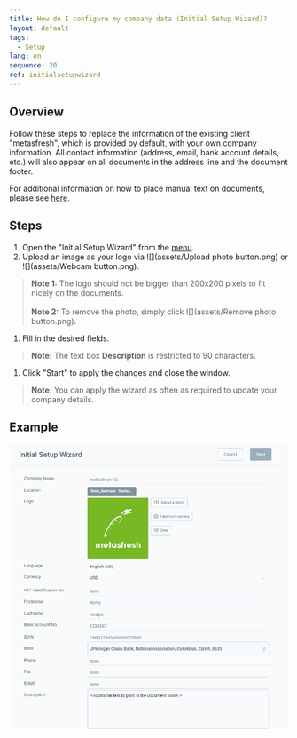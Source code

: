 ```yaml
---
title: How do I configure my company data (Initial Setup Wizard)?
layout: default
tags:
  - Setup
lang: en
sequence: 20
ref: initialsetupwizard
---
```


## Overview
Follow these steps to replace the information of the existing client "metasfresh", which is provided by default, with your own company information. All contact information (address, email, bank account details, etc.) will also appear on all documents in the address line and the document footer.

For additional information on how to place manual text on documents, please see [here](Print_text_on_documents-general).

## Steps
1. Open the "Initial Setup Wizard" from the [menu](Menu).
1. Upload an image as your logo via ![](assets/Upload photo button.png) or ![](assets/Webcam button.png).
 >**Note 1:** The logo should not be bigger than 200x200 pixels to fit nicely on the documents.<br><br>
 >**Note 2:** To remove the photo, simply click ![](assets/Remove photo button.png).

1. Fill in the desired fields.
 >**Note:** The text box **Description** is restricted to 90 characters.

1. Click "Start" to apply the changes and close the window.
 >**Note:** You can apply the wizard as often as required to update your company details.

## Example
![](assets/InitialSetupWizard.png)
